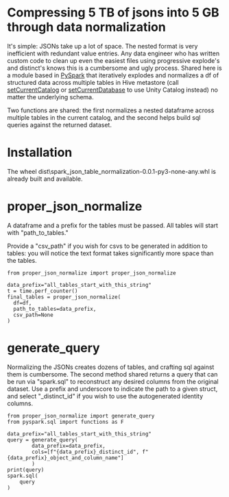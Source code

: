 # Compressing 5 TB of jsons into 5 GB through data normalization
It's simple: JSONs take up a lot of space. The nested format is very inefficient with redundant value entries. Any data engineer who has written custom code to clean up even the easiest files using progressive explode's and distinct's knows this is a cumbersome and ugly process. Shared here is a module based in [PySpark](https://spark.apache.org/docs/latest/api/python/index.html) that iteratively explodes and normalizes a df of structured data across multiple tables in Hive metastore (call [setCurrentCatalog](https://spark.apache.org/docs/latest/api/python/reference/pyspark.sql/api/pyspark.sql.Catalog.setCurrentCatalog.html) or [setCurrentDatabase](https://spark.apache.org/docs/latest/api/python/reference/pyspark.sql/api/pyspark.sql.Catalog.setCurrentDatabase.html) to use Unity Catalog instead) no matter the underlying schema.

Two functions are shared: the first normalizes a nested dataframe across multiple tables in the current catalog, and the second helps build sql queries against the returned dataset.

# Installation

The wheel dist\spark_json_table_normalization-0.0.1-py3-none-any.whl is already built and available. 

# proper_json_normalize

A dataframe and a prefix for the tables must be passed. All tables will start with "path_to_tables."  

Provide a "csv_path" if you wish for csvs to be generated in addition to tables: you will notice the text format takes significantly more space than the tables.

```
from proper_json_normalize import proper_json_normalize

data_prefix="all_tables_start_with_this_string"
t = time.perf_counter()
final_tables = proper_json_normalize(
  df=df, 
  path_to_tables=data_prefix, 
  csv_path=None
)
```

# generate_query

Normalizing the JSONs creates dozens of tables, and crafting sql against them is cumbersome. The second method shared returns a query that can be run via "spark.sql" to reconstruct any desired columns from the original dataset. Use a prefix and underscore to indicate the path to a given struct, and select "_distinct_id" if you wish to use the autogenerated identity columns.

```
from proper_json_normalize import generate_query
from pyspark.sql import functions as F

data_prefix="all_tables_start_with_this_string"
query = generate_query(
        data_prefix=data_prefix, 
        cols=[f"{data_prefix}_distinct_id", f"{data_prefix}_object_and_column_name"]
        )
print(query)
spark.sql(
    query
)
```